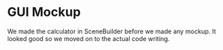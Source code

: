 # GUI Mockup

We made the calculator in SceneBuilder before we made any mockup. It looked good so we moved on to the actual code writing. 




